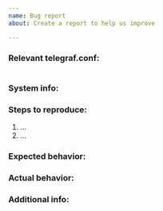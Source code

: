 ```yaml
---
name: Bug report
about: Create a report to help us improve

---
```


### Relevant telegraf.conf:
<!-- [Place config between triple backticks '```'] -->
```toml

```

### System info:

<!-- [Include Telegraf version, operating system name, and other relevant details] -->

### Steps to reproduce:

1. ...
2. ...

### Expected behavior:

### Actual behavior:

### Additional info:

<!-- [Include gist of relevant config, logs, etc.] -->
